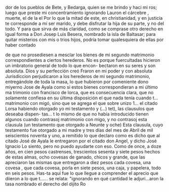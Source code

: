 dor de los pueblos de Bete, y Bedarga, quien se me brindo y
haci mi ros; luego que preste mi concentramiento ignorando
Lauron el cárcebre , muerte, el de la el
Por lo que la mitad de este, en christianidad, y en justicia te corresponde a mí ser marido, y debe disfrutar la hija de su parte, y no del todo. Y para que sirva de más claridad, como se comprase otro derecho en igual forma a Don Josep Luis Besera,
nombrado la isla de Baltasar; para quitar misterios con mis o
trios hijos, podría tomar qualesquiera de ellas por haber contado

de que no prosediesen a mesclar los bienes de mi segundo matrimonio correspondientes a ciertos herederos. No es porque fuercultadas hicieron un imbratorio general de todo lo que encon- bectaron en su seres y son absoluta. Dios y su perfección creó
Fraron en mi poder y con absoluta Jurisdiccion perjudicaron a los herederos de mi segundo matrimonio, entregándole de toda la masa, lo que hubieron por comeniente dono miyerno Jose de Ayala como si estos bienes correspondieran a mi último ma
trimonio con francisco de lorca, que es consecuencia clara, que no solamente confiesa en su última disposición el que nada tenía cuando t... matrimonio con migó, sino que se agrega el que sobre unizo 1... el citado Lorsa habiendo otorgado yo
mi testamento y (...) tet), las clausulos que deseaba dispen- tas... t lo mismo de que no había introducido tienen algunos cuando contrasoj matrimonio con migo, y no contrasoj esta clausula (un testamento que otorgado a Neunte y oche)
Esta clausula, cuyo testamento fue otorgado a mi madre y tres días del mes de Abril de mil seiscientos noventa y uno, a remitido lo que declaro como es dicho que al citado José de Ayala le entregaron por el citado don Angel, y dicho José Ignacio
Lo siento, pero no puedo ayudarte con eso.
Como de once, a doze años, en cien pesos castrenses, trescientos sesenta y siete pesos hechos de estas almas, ocho covesas de ganado, chicos y grande, que las apreciaron las mismas que entregaron a diez pesos cada covesa, una covesa , que cada covesa,
porla en siete pesos, una caja, y papelera, todo en seis pesos. Has-ta aquí fue lo que llegue a comprender el aprecio que diieron a lo que t...... se relata: "ignorando en qué cantidad le adjuri...aron la tasa nombrado el derecho del dijito Ro